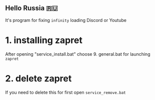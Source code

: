 ## Hello Russia :ru:
It's program for fixing `infinity` loading Discord or Youtube

# 1. installing zapret

After opening "service_install.bat" choose 9. general.bat for launching `zapret`

# 2. delete zapret

If you need to delete this for first open `service_remove.bat`

